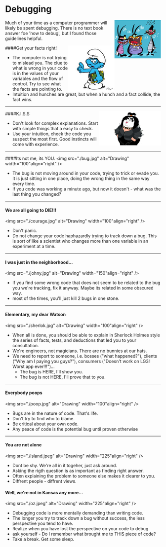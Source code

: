 Debugging
=========

<img src="./cockroaches.jpg" alt="Drawing" width="150" align="right" />

Much of your time as a computer programmer will likely be spent debugging. There is no text book answer foe 'how to debug', but I found those guidelines helpful.

####Get your facts right!
<img src="./brainy.jpg" alt="Drawing" width="150" align="right" />
 - The computer is not trying to mislead you. The clue to what is wrong in your code is in the values of your variables and the flow of control. Try to see what the facts are pointing to.
 - Intuition and hunches are great, but when a hunch and a fact collide, the fact wins.

---

####K.I.S.S
<img src="./kiss.jpg" alt="Drawing" width="200" align="right" />
 - Don't look for complex explanations. Start with simple things that a easy to check.
 - Use your intuition, check the code you suspect the most first. Good instincts will come with
experience.

---

####Its not me, its YOU.
<img src="./bug.jpg" alt="Drawing" width="100"align="right" />
 - The bug is not moving around in your code, trying to trick or evade you. It is just sitting in one place, doing the wrong thing in the same way every time.
 - If you code was working a minute ago, but now it doesn't - what was the last thing you changed?

---

#### We are all going to DIE!!!
<img src="./courage.jpg" alt="Drawing" width="100"align="right" />
 - Don't panic.
 - Do not change your code haphazardly trying to track down a bug. This is sort of like a scientist who changes more than one variable in an experiment at a time.

---

#### I was just in the neighborhood...
<img src="./johny.jpg" alt="Drawing" width="150"align="right" />
 - If you find some wrong code that does not seem to be related to the bug you we're tracking, fix it anyway. Maybe its related in some obscured way.
 - most of the times, you'll just kill 2 bugs in one stone.

---

#### Elementary, my dear Watson
<img src="./sherlok.jpg" alt="Drawing" width="100"align="right" />
 - When all is done, you should be able to explain in Sherlock Holmes style the series of facts, tests, and deductions that led you to your consultation.
 - We're engineers, not magicians. There are no bunnies at our hats.
 - We need to report to someone, i.e. bosses ("what happened?"), clients ("Why am I paying you guys?"), consumers ("Doesn't work on LG3! Worst app ever!!!")...
   - The bug is HERE, I'll show you.
   - The bug is not HERE, I'll prove that to you.

---

#### Everybody poops
<img src="./poop.jpg" alt="Drawing" width="100"align="right" />
 - Bugs are in the nature of code. That's life.
 - Don't try to find who to blame.
 - Be critical about your own code.
 - Any peace of code is the potential bug until proven otherwise

---

#### You are not alone
<img src="./island.jpeg" alt="Drawing" width="225"align="right" />
 - Dont be shy. We're all in it togeher, just ask around.
 - Asking the rigth question is as important as finding right answer.
 - Often explaining the problem to someone else makes it clearer to you.
 - Diffrent people - diffrent views.

#### Well, we're not in Kansas any more...
<img src="./oz.jpeg" alt="Drawing" width="225"align="right" />
 - Debugging code is more mentally demanding than writing code.
 - The longer you try to track down a bug without success, the less perspective you tend to have.
 - Realize when you have lost the perspective on your code to debug
 - ask yourself - Do I remember what brought me to THIS piece of code?
 - Take a break. Get some sleep.


